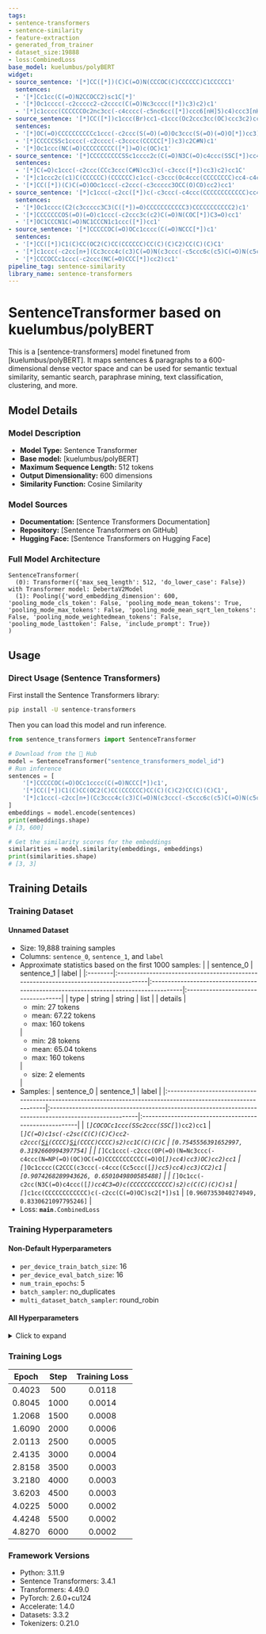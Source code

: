 ```yaml
---
tags:
- sentence-transformers
- sentence-similarity
- feature-extraction
- generated_from_trainer
- dataset_size:19888
- loss:CombinedLoss
base_model: kuelumbus/polyBERT
widget:
- source_sentence: '[*]CC([*])(C)C(=O)N(CCCOC(C)CCCCCC)C1CCCCC1'
  sentences:
  - '[*]Cc1cc(C(=O)N2CCOCC2)sc1C[*]'
  - '[*]Oc1cccc(-c2ccccc2-c2cccc(C(=O)Nc3cccc([*])c3)c2)c1'
  - '[*]c1cccc(CCCCCCOc2nc3cc(-c4cccc(-c5nc6cc([*])ccc6[nH]5)c4)ccc3[nH]2)c1'
- source_sentence: '[*]CC([*])c1ccc(Br)cc1-c1ccc(Oc2ccc3cc(OC)ccc3c2)cc1'
  sentences:
  - '[*]OC(=O)CCCCCCCCCCc1ccc(-c2ccc(S(=O)(=O)Oc3ccc(S(=O)(=O)O[*])cc3)cc2)cc1'
  - '[*]CCCCCSSc1cccc(-c2cccc(-c3cccc(CCCCC[*])c3)c2C#N)c1'
  - '[*]Oc1ccc(NC(=O)CCCCCCCCC([*])=O)c(OC)c1'
- source_sentence: '[*]CCCCCCCCCSSc1cccc2c(C(=O)N3C(=O)c4ccc(SSC[*])cc4C3=O)cccc12'
  sentences:
  - '[*]C(=O)c1ccc(-c2ccc(CCc3ccc(C#N)cc3)c(-c3ccc([*])cc3)c2)cc1C'
  - '[*]c1ccc2c(c1)C(CCCCCC)(CCCCCC)c1cc(-c3ccc(Oc4ccc(CCCCCCCC)cc4-c4ccc5c(c4)C(CCCCCC)(CCCCCC)c4cc([*])ccc4-5)cc3)ccc1-2'
  - '[*]CC([*])(C)C(=O)OOc1ccc(-c2ccc(-c3ccccc3OCC(O)CO)cc2)cc1'
- source_sentence: '[*]c1ccc(-c2cc([*])c(-c3ccc(-c4ccc(CCCCCCCCCCCC)cc4)c(C)c3)cc2-c2ccccc2)cc1'
  sentences:
  - '[*]Oc1cccc(C2(c3ccccc3C3(C([*])=O)CCCCCCCCCCC3)CCCCCCCCCCC2)c1'
  - '[*]CCCCCCCOS(=O)(=O)c1ccc(-c2ccc3c(c2)C(=O)N(COC[*])C3=O)cc1'
  - '[*]OC1CCCN1C(=O)NC1CCCN1c1ccc([*])cc1'
- source_sentence: '[*]CCCCCOC(=O)OCc1cccc(C(=O)NCCC[*])c1'
  sentences:
  - '[*]CC([*])C1(C)CC(OC2(C)CC(CCCCCC)CC(C)(C)C2)CC(C)(C)C1'
  - '[*]c1ccc(-c2cc[n+](Cc3ccc4c(c3)C(=O)N(c3ccc(-c5ccc6c(c5)C(=O)N(c5ccc([*])cc5)C6=O)cc3)C4=O)cc2)cc1'
  - '[*]CCCOCCc1ccc(-c2ccc(NC(=O)CCC[*])cc2)cc1'
pipeline_tag: sentence-similarity
library_name: sentence-transformers
---
```


# SentenceTransformer based on kuelumbus/polyBERT

This is a [sentence-transformers] model finetuned from [kuelumbus/polyBERT]. It maps sentences & paragraphs to a 600-dimensional dense vector space and can be used for semantic textual similarity, semantic search, paraphrase mining, text classification, clustering, and more.

## Model Details

### Model Description
- **Model Type:** Sentence Transformer
- **Base model:** [kuelumbus/polyBERT] <!-- at revision deaa98fb65a7bdfb537457d42f43bd468963f695 -->
- **Maximum Sequence Length:** 512 tokens
- **Output Dimensionality:** 600 dimensions
- **Similarity Function:** Cosine Similarity
<!-- - **Training Dataset:** Unknown -->
<!-- - **Language:** Unknown -->
<!-- - **License:** Unknown -->

### Model Sources

- **Documentation:** [Sentence Transformers Documentation]
- **Repository:** [Sentence Transformers on GitHub]
- **Hugging Face:** [Sentence Transformers on Hugging Face]

### Full Model Architecture

```
SentenceTransformer(
  (0): Transformer({'max_seq_length': 512, 'do_lower_case': False}) with Transformer model: DebertaV2Model 
  (1): Pooling({'word_embedding_dimension': 600, 'pooling_mode_cls_token': False, 'pooling_mode_mean_tokens': True, 'pooling_mode_max_tokens': False, 'pooling_mode_mean_sqrt_len_tokens': False, 'pooling_mode_weightedmean_tokens': False, 'pooling_mode_lasttoken': False, 'include_prompt': True})
)
```

## Usage

### Direct Usage (Sentence Transformers)

First install the Sentence Transformers library:

```bash
pip install -U sentence-transformers
```

Then you can load this model and run inference.
```python
from sentence_transformers import SentenceTransformer

# Download from the 🤗 Hub
model = SentenceTransformer("sentence_transformers_model_id")
# Run inference
sentences = [
    '[*]CCCCCOC(=O)OCc1cccc(C(=O)NCCC[*])c1',
    '[*]CC([*])C1(C)CC(OC2(C)CC(CCCCCC)CC(C)(C)C2)CC(C)(C)C1',
    '[*]c1ccc(-c2cc[n+](Cc3ccc4c(c3)C(=O)N(c3ccc(-c5ccc6c(c5)C(=O)N(c5ccc([*])cc5)C6=O)cc3)C4=O)cc2)cc1',
]
embeddings = model.encode(sentences)
print(embeddings.shape)
# [3, 600]

# Get the similarity scores for the embeddings
similarities = model.similarity(embeddings, embeddings)
print(similarities.shape)
# [3, 3]
```

<!--
### Direct Usage (Transformers)

<details><summary>Click to see the direct usage in Transformers</summary>

</details>
-->

<!--
### Downstream Usage (Sentence Transformers)

You can finetune this model on your own dataset.

<details><summary>Click to expand</summary>

</details>
-->

<!--
### Out-of-Scope Use

*List how the model may foreseeably be misused and address what users ought not to do with the model.*
-->

<!--
## Bias, Risks and Limitations

*What are the known or foreseeable issues stemming from this model? You could also flag here known failure cases or weaknesses of the model.*
-->

<!--
### Recommendations

*What are recommendations with respect to the foreseeable issues? For example, filtering explicit content.*
-->

## Training Details

### Training Dataset

#### Unnamed Dataset

* Size: 19,888 training samples
* Columns: <code>sentence_0</code>, <code>sentence_1</code>, and <code>label</code>
* Approximate statistics based on the first 1000 samples:
  |         | sentence_0                                                                          | sentence_1                                                                          | label                              |
  |:--------|:------------------------------------------------------------------------------------|:------------------------------------------------------------------------------------|:-----------------------------------|
  | type    | string                                                                              | string                                                                              | list                               |
  | details | <ul><li>min: 27 tokens</li><li>mean: 67.22 tokens</li><li>max: 160 tokens</li></ul> | <ul><li>min: 28 tokens</li><li>mean: 65.04 tokens</li><li>max: 160 tokens</li></ul> | <ul><li>size: 2 elements</li></ul> |
* Samples:
  | sentence_0                                                                                                    | sentence_1                                                                                            | label                                                 |
  |:--------------------------------------------------------------------------------------------------------------|:------------------------------------------------------------------------------------------------------|:------------------------------------------------------|
  | <code>[*]COCOCc1ccc(SSc2ccc(SSC[*])cc2)cc1</code>                                                             | <code>[*]C(=O)c1sc(-c2sc(C(C)(C)C)cc2-c2ccc([Si](CCCC)(CCCC)[Si]([*])(CCCC)CCCC)s2)cc1C(C)(C)C</code> | <code>[0.7545556391652997, 0.3192660994397754]</code> |
  | <code>[*]Cc1ccc(-c2ccc(OP(=O)(N=Nc3ccc(-c4ccc(N=NP(=O)(OC)OC(=O)CCCCCCCCCCC(=O)O[*])cc4)cc3)OC)cc2)cc1</code> | <code>[*]Oc1cccc(C2CCC(c3ccc(-c4ccc(Cc5ccc([*])cc5)cc4)cc3)CC2)c1</code>                              | <code>[0.9074268289943626, 0.6501049800585488]</code> |
  | <code>[*]Oc1cc(-c2cc(N3C(=O)c4ccc([*])cc4C3=O)c(CCCCCCCCCCCC)s2)c(C(C)(C)C)s1</code>                          | <code>[*]c1cc(CCCCCCCCCCCC)c(-c2cc(C(=O)OC)sc2[*])s1</code>                                           | <code>[0.9607353040274949, 0.8330621097795246]</code> |
* Loss: <code>__main__.CombinedLoss</code>

### Training Hyperparameters
#### Non-Default Hyperparameters

- `per_device_train_batch_size`: 16
- `per_device_eval_batch_size`: 16
- `num_train_epochs`: 5
- `batch_sampler`: no_duplicates
- `multi_dataset_batch_sampler`: round_robin

#### All Hyperparameters
<details><summary>Click to expand</summary>

- `overwrite_output_dir`: False
- `do_predict`: False
- `eval_strategy`: no
- `prediction_loss_only`: True
- `per_device_train_batch_size`: 16
- `per_device_eval_batch_size`: 16
- `per_gpu_train_batch_size`: None
- `per_gpu_eval_batch_size`: None
- `gradient_accumulation_steps`: 1
- `eval_accumulation_steps`: None
- `torch_empty_cache_steps`: None
- `learning_rate`: 5e-05
- `weight_decay`: 0.0
- `adam_beta1`: 0.9
- `adam_beta2`: 0.999
- `adam_epsilon`: 1e-08
- `max_grad_norm`: 1
- `num_train_epochs`: 5
- `max_steps`: -1
- `lr_scheduler_type`: linear
- `lr_scheduler_kwargs`: {}
- `warmup_ratio`: 0.0
- `warmup_steps`: 0
- `log_level`: passive
- `log_level_replica`: warning
- `log_on_each_node`: True
- `logging_nan_inf_filter`: True
- `save_safetensors`: True
- `save_on_each_node`: False
- `save_only_model`: False
- `restore_callback_states_from_checkpoint`: False
- `no_cuda`: False
- `use_cpu`: False
- `use_mps_device`: False
- `seed`: 42
- `data_seed`: None
- `jit_mode_eval`: False
- `use_ipex`: False
- `bf16`: False
- `fp16`: False
- `fp16_opt_level`: O1
- `half_precision_backend`: auto
- `bf16_full_eval`: False
- `fp16_full_eval`: False
- `tf32`: None
- `local_rank`: 0
- `ddp_backend`: None
- `tpu_num_cores`: None
- `tpu_metrics_debug`: False
- `debug`: []
- `dataloader_drop_last`: False
- `dataloader_num_workers`: 0
- `dataloader_prefetch_factor`: None
- `past_index`: -1
- `disable_tqdm`: False
- `remove_unused_columns`: True
- `label_names`: None
- `load_best_model_at_end`: False
- `ignore_data_skip`: False
- `fsdp`: []
- `fsdp_min_num_params`: 0
- `fsdp_config`: {'min_num_params': 0, 'xla': False, 'xla_fsdp_v2': False, 'xla_fsdp_grad_ckpt': False}
- `fsdp_transformer_layer_cls_to_wrap`: None
- `accelerator_config`: {'split_batches': False, 'dispatch_batches': None, 'even_batches': True, 'use_seedable_sampler': True, 'non_blocking': False, 'gradient_accumulation_kwargs': None}
- `deepspeed`: None
- `label_smoothing_factor`: 0.0
- `optim`: adamw_torch
- `optim_args`: None
- `adafactor`: False
- `group_by_length`: False
- `length_column_name`: length
- `ddp_find_unused_parameters`: None
- `ddp_bucket_cap_mb`: None
- `ddp_broadcast_buffers`: False
- `dataloader_pin_memory`: True
- `dataloader_persistent_workers`: False
- `skip_memory_metrics`: True
- `use_legacy_prediction_loop`: False
- `push_to_hub`: False
- `resume_from_checkpoint`: None
- `hub_model_id`: None
- `hub_strategy`: every_save
- `hub_private_repo`: None
- `hub_always_push`: False
- `gradient_checkpointing`: False
- `gradient_checkpointing_kwargs`: None
- `include_inputs_for_metrics`: False
- `include_for_metrics`: []
- `eval_do_concat_batches`: True
- `fp16_backend`: auto
- `push_to_hub_model_id`: None
- `push_to_hub_organization`: None
- `mp_parameters`: 
- `auto_find_batch_size`: False
- `full_determinism`: False
- `torchdynamo`: None
- `ray_scope`: last
- `ddp_timeout`: 1800
- `torch_compile`: False
- `torch_compile_backend`: None
- `torch_compile_mode`: None
- `dispatch_batches`: None
- `split_batches`: None
- `include_tokens_per_second`: False
- `include_num_input_tokens_seen`: False
- `neftune_noise_alpha`: None
- `optim_target_modules`: None
- `batch_eval_metrics`: False
- `eval_on_start`: False
- `use_liger_kernel`: False
- `eval_use_gather_object`: False
- `average_tokens_across_devices`: False
- `prompts`: None
- `batch_sampler`: no_duplicates
- `multi_dataset_batch_sampler`: round_robin

</details>

### Training Logs
| Epoch  | Step | Training Loss |
|:------:|:----:|:-------------:|
| 0.4023 | 500  | 0.0118        |
| 0.8045 | 1000 | 0.0014        |
| 1.2068 | 1500 | 0.0008        |
| 1.6090 | 2000 | 0.0006        |
| 2.0113 | 2500 | 0.0005        |
| 2.4135 | 3000 | 0.0004        |
| 2.8158 | 3500 | 0.0003        |
| 3.2180 | 4000 | 0.0003        |
| 3.6203 | 4500 | 0.0003        |
| 4.0225 | 5000 | 0.0002        |
| 4.4248 | 5500 | 0.0002        |
| 4.8270 | 6000 | 0.0002        |


### Framework Versions
- Python: 3.11.9
- Sentence Transformers: 3.4.1
- Transformers: 4.49.0
- PyTorch: 2.6.0+cu124
- Accelerate: 1.4.0
- Datasets: 3.3.2
- Tokenizers: 0.21.0
